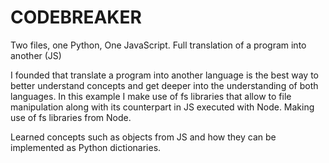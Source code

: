 # CODEBREAKER
Two files, one Python, One JavaScript. Full translation of a program into another (JS) 

I founded that translate a program into another language is the best way to better understand concepts and get deeper into the understanding of both languages.
In this example I make use of fs libraries that allow to file manipulation along with its counterpart in JS executed with Node.
Making use of fs libraries from Node.

Learned concepts such as objects from JS and how they can be implemented as Python dictionaries.
